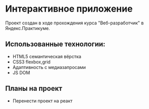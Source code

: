 # Интерактивное приложение
Проект создан в ходе прохождения курса "Веб-разработчик" в Яндекс.Практикуме. 
## Использованные технологии:
 - HTML5 семантическая вёрстка
 - CSS3 flexbox,grid
 - Адаптивность с медиазапросами
 - JS DOM

## Планы на проект
 - Перенести проект на реакт

 

